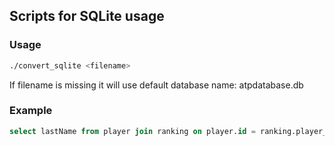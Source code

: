 ## Scripts for SQLite usage

### Usage

```bash
./convert_sqlite <filename>
```

If filename is missing it will use default database name: atpdatabase.db

### Example
```sql
select lastName from player join ranking on player.id = ranking.player_id where pos == 1 group by lastName;
```
